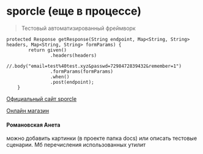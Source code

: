 # sporcle (еще в процессе)

> Тестовый автоматизированный фреймворк

```
protected Response getResponse(String endpoint, Map<String, String> headers, Map<String, String> formParams) {
        return given()
                .headers(headers)
                //.body("email=test%40test.xyz&passwd=7298472839432&remember=1")
                .formParams(formParams)
                .when()
                .post(endpoint);
    }
```

[Официальный сайт sporcle](https://www.sporcle.com/)

[Онлайн магазин](https://www.sporcle.com/)

#### Романовская Анета

можно добавить картинки (в проекте папка docs) или описать тестовые сценарии. Мб перечисления использованных утилит
